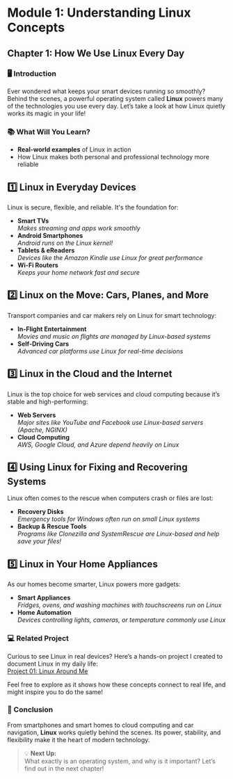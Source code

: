 # Module 1: Understanding Linux Concepts

## Chapter 1: How We Use Linux Every Day

### 🖥️ Introduction

Ever wondered what keeps your smart devices running so smoothly? Behind the scenes, a powerful operating system called **Linux** powers many of the technologies you use every day. Let’s take a look at how Linux quietly works its magic in your life!

### 📚 What Will You Learn?

- **Real-world examples** of Linux in action  
- How Linux makes both personal and professional technology more reliable

## 1️⃣ Linux in Everyday Devices

Linux is secure, flexible, and reliable. It's the foundation for:
- **Smart TVs**  
  _Makes streaming and apps work smoothly_
- **Android Smartphones**  
  _Android runs on the Linux kernel!_
- **Tablets & eReaders**  
  _Devices like the Amazon Kindle use Linux for great performance_
- **Wi-Fi Routers**  
  _Keeps your home network fast and secure_

## 2️⃣ Linux on the Move: Cars, Planes, and More

Transport companies and car makers rely on Linux for smart technology:
- **In-Flight Entertainment**  
  _Movies and music on flights are managed by Linux-based systems_
- **Self-Driving Cars**  
  _Advanced car platforms use Linux for real-time decisions_

## 3️⃣ Linux in the Cloud and the Internet

Linux is the top choice for web services and cloud computing because it’s stable and high-performing:
- **Web Servers**  
  _Major sites like YouTube and Facebook use Linux-based servers (Apache, NGINX)_
- **Cloud Computing**  
  _AWS, Google Cloud, and Azure depend heavily on Linux_

## 4️⃣ Using Linux for Fixing and Recovering Systems

Linux often comes to the rescue when computers crash or files are lost:
- **Recovery Disks**  
  _Emergency tools for Windows often run on small Linux systems_
- **Backup & Rescue Tools**  
  _Programs like Clonezilla and SystemRescue are Linux-based and help save your files!_

## 5️⃣ Linux in Your Home Appliances

As our homes become smarter, Linux powers more gadgets:
- **Smart Appliances**  
  _Fridges, ovens, and washing machines with touchscreens run on Linux_
- **Home Automation**  
  _Devices controlling lights, cameras, or temperature commonly use Linux_

### 💻 Related Project

Curious to see Linux in real devices? Here’s a hands-on project I created to document Linux in my daily life:  
[Project 01: Linux Around Me](https://github.com/anup-moitra/foundational-linux-training/blob/main/Projects/01-linux-around-me.md)

Feel free to explore as it shows how these concepts connect to real life, and might inspire you to do the same!

### 🏁 Conclusion

From smartphones and smart homes to cloud computing and car navigation, **Linux** works quietly behind the scenes. Its power, stability, and flexibility make it the heart of modern technology.

> 💡 **Next Up:**  
> What exactly is an operating system, and why is it important? Let’s find out in the next chapter!
